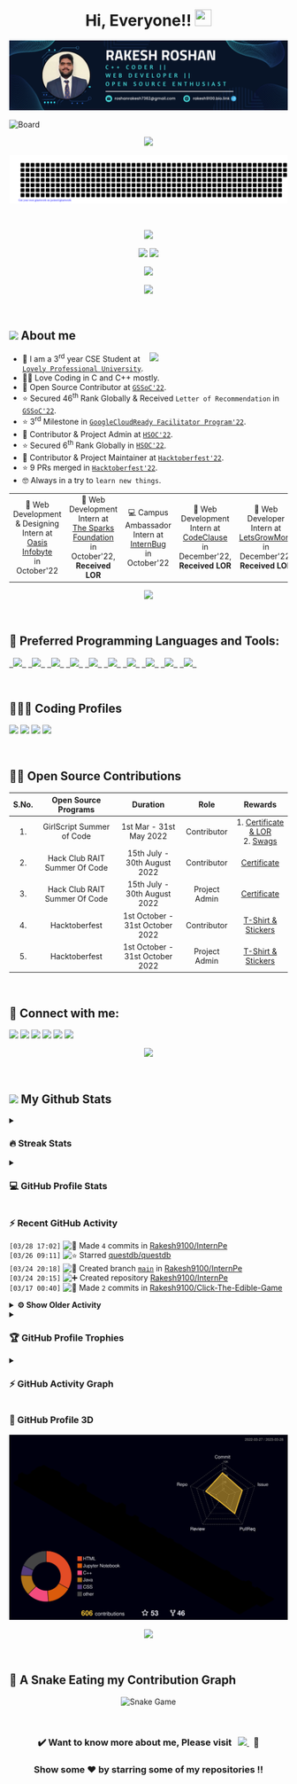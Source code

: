 <h1 align = "center">Hi, Everyone!! <img src = "https://raw.githubusercontent.com/MartinHeinz/MartinHeinz/master/wave.gif" height = 30px width = 30px> </h1>

<p align = "center"><img src = "Blue%20and%20White%20Abstract%20Banner.png" alt = "Blue and White Abstract Banner"></p>

![Board](https://user-images.githubusercontent.com/73993775/215263455-e1b4f886-e34c-4308-b957-19c84668d63d.png)

<p align = "center">
<img src = "https://readme-typing-svg.herokuapp.com?font=Time+New+Roman&color=%23C8BE25&size=25&center=true&vCenter=true&width=500&height=100&lines=Computer+Science+Engineering+Student;Coding+and+Open+Source+Enthusiast;Frontend+Web+Developer;Always+learning+new+things"></p>

<p align = "center">
<img src = "gitartwork.svg" alt = "Gitartwork"></p><br>

<p align = "center">
<img src = "https://quotes-github-readme.vercel.app/api?type=horizontal&theme=dracula">
</p>

<p align = "center">
<a href = "https://www.linkedin.com/in/rakesh-roshan-9100/"><img src = "https://img.shields.io/badge/RAKESH%20ROSHAN-blue?style=for-the-badge&logo=linkedin&labelColor=white&logoColor=blue" height="25"></a>
<a href = "mailto:roshanrakesh7362@gmail.com"><img src = "https://img.shields.io/badge/SAY%2C%20HI-D14836?style=for-the-badge&logo=gmail&labelColor=white&logoColor=D14836" height="25"></a></p>

<p align = "center">
<img src = "https://komarev.com/ghpvc/?username=Rakesh9100&label=PROFILE%20VISITORS&color=CD5F08&style=for-the-badge" height="27"/>
</p>

<p align = "center"> <img src = "https://capsule-render.vercel.app/api?type=rect&color=gradient&customColorList=0,2,2,5,10&height=2.5"/></p><br>

## <picture> <img src = "https://github.com/7oSkaaa/7oSkaaa/blob/main/Images/about_me.gif?raw=true" width = 50px>  </picture> About me
<picture> <img align = "right" src = "https://github.com/7oSkaaa/7oSkaaa/blob/main/Images/Right_Side.gif?raw=true" width = 250px></picture>
- 🏫 I am a 3<sup>rd</sup> year CSE Student at [`Lovely Professional University`](https://www.lpu.in).
- 🧑‍💻 Love Coding in C and C++ mostly.
- 🙂 Open Source Contributor at [`GSSoC'22`](https://gssoc.girlscript.tech/).
- ⭐ Secured 46<sup>th</sup> Rank Globally & Received `Letter of Recommendation` in [`GSSoC'22`](https://gssoc.girlscript.tech/).
- ⭐ 3<sup>rd</sup> Milestone in [`GoogleCloudReady Facilitator Program'22`](https://events.withgoogle.com/googlecloudready-facilitator-program/).
- 🙂 Contributor & Project Admin at [`HSOC'22`](https://soc.hackclubrait.co/).
- ⭐ Secured 6<sup>th</sup> Rank Globally in [`HSOC'22`](https://soc.hackclubrait.co/).
- 🙂 Contributor & Project Maintainer at [`Hacktoberfest'22`](https://hacktoberfest.com/).
- ⭐ 9 PRs merged in [`Hacktoberfest'22`](https://hacktoberfest.com/).
- 🤓 Always in a try to `learn new things`.

<table align = "center">
  <tr>
    <td align = "center"> 🌟 Web Development & Designing Intern at <a href = "https://oasisinfobyte.com/"><br>Oasis Infobyte</a> <br>in October'22 </td>
    <td align = "center"> 🌟 Web Development Intern at <a href = "https://internship.thesparksfoundation.info/"><br>The Sparks Foundation</a> <br>in October'22, <b>Received LOR</b> </td>
    <td align = "center"> 💻 Campus Ambassador Intern at <a href = "https://internbug.wixsite.com/internbug"><br>InternBug</a> <br>in October'22 </td>
    <td align = "center"> 🌟 Web Development Intern at <a href = "https://codeclause.com/"><br>CodeClause</a> <br>in December'22, <b>Received LOR</b> </td>
    <td align = "center"> 🌟 Web Developer Intern at <a href = "https://letsgrowmore.in/"><br>LetsGrowMore</a> <br>in December'22, <b>Received LOR</b> </td>
</td>
  </tr>
</table>

<p align = "center"> <img src = "https://capsule-render.vercel.app/api?type=rect&color=gradient&customColorList=0,2,2,5,10&height=2.5"/></p><br>

## 🚀 Preferred Programming Languages and Tools:
<p align = "left">
	<code><a href = "https://www.cprogramming.com/"> <img src = "https://img.icons8.com/color/50/000000/c-programming.png"/> </a></code>
    	<code><a href = "https://www.learncpp.com/"> <img src = "https://img.icons8.com/color/50/000000/c-plus-plus-logo.png"/> </a></code>
    	<code><a href = "https://html.com/"> <img src = "https://img.icons8.com/color/50/000000/html-5.png"/> </a></code>
    	<code><a href = "https://web.dev/learn/css/"> <img src = "https://img.icons8.com/color/50/000000/css3.png"/> </a></code>
    	<code><a href = "https://www.javascript.com/"> <img src = "https://img.icons8.com/color/50/FAB005/javascript--v1.png"/> </a></code>
	<code><a href = "https://www.python.org/"> <img src = "https://img.icons8.com/color/50/000000/python--v1.png"/> </a></code>
	<code><a href = "https://docs.oracle.com/javase/tutorial/"> <img src = "https://img.icons8.com/color/50/000000/java-coffee-cup-logo--v1.png"/> </a></code>
    	<code><a href = "https://code.visualstudio.com/"> <img src = "https://img.icons8.com/color/50/000000/visual-studio-code-2019.png"/> </a></code>
	<code><a href = "https://git-scm.com/"> <img src = "https://img.icons8.com/color/50/000000/git.png"/> </a></code>
	<code><a href = "https://cloud.google.com/"> <img src = "https://img.icons8.com/color/50/000000/google-cloud-platform.png"/> </a></code>
</p><br>

## 👨🏻‍💻 Coding Profiles
<p align = "left">
<a href = "https://www.hackerrank.com/roshanrakesh7362?hr_r=1"><img src = "https://img.shields.io/badge/-Hackerrank-2EC866?style=oval-square&logo=HackerRank&logoColor=white"/></a>
<a href = "https://leetcode.com/Rakesh9100/"><img src = "https://img.shields.io/badge/-LeetCode-FFA116?style=oval-square&logo=LeetCode&logoColor=white"/></a>
<a href = "https://auth.geeksforgeeks.org/user/roshanrakesh7362"><img src = "https://img.shields.io/badge/GeeksforGeeks-298D46?style=oval-square&logo=geeksforgeeks&logoColor=white"/></a>
<a href = "https://www.cloudskillsboost.google/public_profiles/29e851f3-5a90-4e77-87ae-8b1d1a2c10b3"><img src = "https://img.shields.io/badge/Google_Cloud-4285F4?style=oval-square&logo=google-cloud&logoColor=white"/></a>
</p><br>

## 👨‍💻 Open Source Contributions
| S.No. | Open Source Programs | Duration | Role | Rewards |
|:-----:|:-----:|:-----:|:-----:|:-----:|
| 1. | GirlScript Summer of Code | 1st Mar - 31st May 2022 | Contributor | 1. [Certificate & LOR](https://www.linkedin.com/posts/rakesh-roshan-9100_gssoc-top-performer-activity-6962652421214908416-pdZg?utm_source=share&utm_medium=member_desktop)<br> 2. [Swags](https://www.linkedin.com/posts/rakesh-roshan-9100_opensource-program-contributor-activity-6994604804513673216-CJfE?utm_source=share&utm_medium=member_desktop) |
| 2. | Hack Club RAIT Summer Of Code| 15th July - 30th August 2022 | Contributor | [Certificate](https://drive.google.com/file/d/167zbwHjw_m7LPksIG2JNu4XO4WHEugSe/view?usp=share_link) |
| 3. | Hack Club RAIT Summer Of Code| 15th July - 30th August 2022 | Project Admin | [Certificate](https://drive.google.com/file/d/1L3K9xfyJ1rj0kSA-Vc0P6hlodb6FWAKO/view?usp=share_link) |
| 4. | Hacktoberfest | 1st October - 31st October 2022 | Contributor | [T-Shirt & Stickers](https://www.linkedin.com/posts/rakesh-roshan-9100_hacktoberfest2022-hacktoberfest-github-activity-7025102004079239169-PYOP?utm_source=share&utm_medium=member_desktop) |
| 5. | Hacktoberfest | 1st October - 31st October 2022 | Project Admin | [T-Shirt & Stickers](https://www.linkedin.com/posts/rakesh-roshan-9100_hacktoberfest2022-hacktoberfest-github-activity-7025102004079239169-PYOP?utm_source=share&utm_medium=member_desktop) |
<br>

## 🔗 Connect with me:
<p align = "left">
<a href = "https://www.linkedin.com/in/rakesh-roshan-9100/"><img src = "https://img.icons8.com/fluent/48/000000/linkedin.png"/></a>
<a href = "https://www.instagram.com/rakesh250602/"><img src = "https://img.icons8.com/fluent/48/000000/instagram-new.png"/></a>
<a href = "mailto:roshanrakesh7362@gmail.com"><img src = "https://img.icons8.com/color/48/000000/gmail-new.png"/></a>
<a href = "https://github.com/Rakesh9100/"><img src = "https://img.icons8.com/color/48/000000/github--v1.png"/></a>
<a href = "https://www.facebook.com/rakesh6203/"><img src = "https://img.icons8.com/fluency/48/000000/facebook-new.png"/></a>
<a href = "https://discordapp.com/users/944144134950748170"><img src = "https://img.icons8.com/fluency/48/000000/discord.png"/></a>

<p align="center"> <img src = "https://capsule-render.vercel.app/api?type=rect&color=gradient&customColorList=0,2,2,5,10&height=2.5"/></p><br>

## <picture> <img src = "https://github.com/7oSkaaa/7oSkaaa/blob/main/Images/Statistics.gif?raw=true" width = 50px>  </picture> My Github Stats

<details><summary><h3>🔥 Streak Stats</h3></summary>
<p align = "center"><img src = "https://github-readme-streak-stats.herokuapp.com/?user=rakesh9100&theme=midnight-purple" alt = "Rakesh9100"/></p>
</details>
  
<details><summary><h3>💻 GitHub Profile Stats</h3></summary>
<p align = "center">
<a href = "https://github.com/rakesh9100">
<img src = "https://github-readme-stats-rakesh9100.vercel.app/api?username=rakesh9100&show_icons=true&count_private=true&locale=en&theme=midnight-purple&layout=compact" alt = "Rakesh's Github Stats" height = 200px/></a>
<img src = "https://github-readme-stats-rakesh9100.vercel.app/api/top-langs?username=rakesh9100&langs_count=15&layout=compact&locale=en&theme=midnight-purple" alt = "Languages Used" height = 200px/>
<br><br>
<b>Note:</b> Top languages is only a metric of the languages my public code consists of and doesn't reflect experience or skill level.
</p></details>

<h3>⚡ Recent GitHub Activity</h3>

<!--START_SECTION:activity-->
`[03/28 17:02]` <img alt="📝" src="https://github.com/cheesits456/github-activity-readme/raw/master/icons/commit.png" align="top" height="18"> Made `4` commits in [Rakesh9100/InternPe](https://github.com/Rakesh9100/InternPe)  
`[03/26 09:11]` <img alt="⭐" src="https://github.com/cheesits456/github-activity-readme/raw/master/icons/star.png" align="top" height="18"> Starred [questdb/questdb](https://github.com/questdb/questdb)  
`[03/24 20:18]` <img alt="📂" src="https://github.com/cheesits456/github-activity-readme/raw/master/icons/create-branch.png" align="top" height="18"> Created branch [`main`](https://github.com/Rakesh9100/InternPe/tree/main) in [Rakesh9100/InternPe](https://github.com/Rakesh9100/InternPe)  
`[03/24 20:15]` <img alt="➕" src="https://github.com/cheesits456/github-activity-readme/raw/master/icons/create-repo.png" align="top" height="18"> Created repository [Rakesh9100/InternPe](https://github.com/Rakesh9100/InternPe)  
`[03/17 00:40]` <img alt="📝" src="https://github.com/cheesits456/github-activity-readme/raw/master/icons/commit.png" align="top" height="18"> Made `2` commits in [Rakesh9100/Click-The-Edible-Game](https://github.com/Rakesh9100/Click-The-Edible-Game)  

<details><summary><b> ⚙️ Show Older Activity</b></summary>

`[03/16 18:13]` <img alt="❗️" src="https://github.com/cheesits456/github-activity-readme/raw/master/icons/issue.png" align="top" height="18"> Closed issue [`#119`](https://github.com//Rakesh9100/Click-The-Edible-Game/issues/119 'Language Translator') in [Rakesh9100/Click-The-Edible-Game](https://github.com/Rakesh9100/Click-The-Edible-Game)  
`[03/16 18:13]` <img alt="❌" src="https://github.com/cheesits456/github-activity-readme/raw/master/icons/pr-close.png" align="top" height="18"> Closed PR [`#121`](https://github.com//Rakesh9100/Click-The-Edible-Game/pull/121 'Language Translator') in [Rakesh9100/Click-The-Edible-Game](https://github.com/Rakesh9100/Click-The-Edible-Game)  
`[03/16 10:25]` <img alt="🗣" src="https://github.com/cheesits456/github-activity-readme/raw/master/icons/comment.png" align="top" height="18"> Commented on [`#130`](https://github.com//Rakesh9100/Click-The-Edible-Game/issues/130 'enhanced footer') in [Rakesh9100/Click-The-Edible-Game](https://github.com/Rakesh9100/Click-The-Edible-Game)  
`[03/16 10:21]` <img alt="🗣" src="https://github.com/cheesits456/github-activity-readme/raw/master/icons/comment.png" align="top" height="18"> Commented on [`#130`](https://github.com//Rakesh9100/Click-The-Edible-Game/issues/130 'enhanced footer') in [Rakesh9100/Click-The-Edible-Game](https://github.com/Rakesh9100/Click-The-Edible-Game)  
`[03/16 10:18]` <img alt="❗️" src="https://github.com/cheesits456/github-activity-readme/raw/master/icons/issue.png" align="top" height="18"> Closed issue [`#129`](https://github.com//Rakesh9100/Click-The-Edible-Game/issues/129 'Updating Footer') in [Rakesh9100/Click-The-Edible-Game](https://github.com/Rakesh9100/Click-The-Edible-Game)  
`[03/16 10:18]` <img alt="❌" src="https://github.com/cheesits456/github-activity-readme/raw/master/icons/pr-close.png" align="top" height="18"> Closed PR [`#130`](https://github.com//Rakesh9100/Click-The-Edible-Game/pull/130 'enhanced footer') in [Rakesh9100/Click-The-Edible-Game](https://github.com/Rakesh9100/Click-The-Edible-Game)  
`[03/16 10:18]` <img alt="🗣" src="https://github.com/cheesits456/github-activity-readme/raw/master/icons/comment.png" align="top" height="18"> Commented on [`#130`](https://github.com//Rakesh9100/Click-The-Edible-Game/issues/130 'enhanced footer') in [Rakesh9100/Click-The-Edible-Game](https://github.com/Rakesh9100/Click-The-Edible-Game)  
`[03/16 09:36]` <img alt="🗣" src="https://github.com/cheesits456/github-activity-readme/raw/master/icons/comment.png" align="top" height="18"> Commented on [`#129`](https://github.com//Rakesh9100/Click-The-Edible-Game/issues/129 'Updating Footer') in [Rakesh9100/Click-The-Edible-Game](https://github.com/Rakesh9100/Click-The-Edible-Game)  
`[03/16 09:26]` <img alt="🗣" src="https://github.com/cheesits456/github-activity-readme/raw/master/icons/comment.png" align="top" height="18"> Commented on [`#129`](https://github.com//Rakesh9100/Click-The-Edible-Game/issues/129 'Updating Footer') in [Rakesh9100/Click-The-Edible-Game](https://github.com/Rakesh9100/Click-The-Edible-Game)  
`[03/16 07:09]` <img alt="🗣" src="https://github.com/cheesits456/github-activity-readme/raw/master/icons/comment.png" align="top" height="18"> Commented on [`#125`](https://github.com//Rakesh9100/Click-The-Edible-Game/issues/125 'Added Functionality to Display Scores in Descending order') in [Rakesh9100/Click-The-Edible-Game](https://github.com/Rakesh9100/Click-The-Edible-Game)  
`[03/16 07:09]` <img alt="❗️" src="https://github.com/cheesits456/github-activity-readme/raw/master/icons/issue.png" align="top" height="18"> Closed issue [`#123`](https://github.com//Rakesh9100/Click-The-Edible-Game/issues/123 '[Feature] Displaying All the Scores in Descending Order') in [Rakesh9100/Click-The-Edible-Game](https://github.com/Rakesh9100/Click-The-Edible-Game)  
`[03/16 07:09]` <img alt="📝" src="https://github.com/cheesits456/github-activity-readme/raw/master/icons/commit.png" align="top" height="18"> Made `3` commits in [Rakesh9100/Click-The-Edible-Game](https://github.com/Rakesh9100/Click-The-Edible-Game)  
`[03/16 07:09]` <img alt="🎉" src="https://github.com/cheesits456/github-activity-readme/raw/master/icons/merge.png" align="top" height="18"> Merged PR [`#125`](https://github.com//Rakesh9100/Click-The-Edible-Game/pull/125 '[Feature] Added Functionality to Display Scores in Descending order') in [Rakesh9100/Click-The-Edible-Game](https://github.com/Rakesh9100/Click-The-Edible-Game)  
`[03/15 23:28]` <img alt="🗣" src="https://github.com/cheesits456/github-activity-readme/raw/master/icons/comment.png" align="top" height="18"> Commented on [`#125`](https://github.com//Rakesh9100/Click-The-Edible-Game/issues/125 '[Feature] Added Functionality to Display Scores in Descending order') in [Rakesh9100/Click-The-Edible-Game](https://github.com/Rakesh9100/Click-The-Edible-Game)  
`[03/15 23:02]` <img alt="🗣" src="https://github.com/cheesits456/github-activity-readme/raw/master/icons/comment.png" align="top" height="18"> Commented on [`#125`](https://github.com//Rakesh9100/Click-The-Edible-Game/issues/125 '[Feature] Added Functionality to Display Scores in Descending order') in [Rakesh9100/Click-The-Edible-Game](https://github.com/Rakesh9100/Click-The-Edible-Game)  
`[03/15 20:51]` <img alt="🗣" src="https://github.com/cheesits456/github-activity-readme/raw/master/icons/comment.png" align="top" height="18"> Commented on [`#121`](https://github.com//Rakesh9100/Click-The-Edible-Game/issues/121 'Language Translator') in [Rakesh9100/Click-The-Edible-Game](https://github.com/Rakesh9100/Click-The-Edible-Game)  
`[03/15 20:51]` <img alt="🗣" src="https://github.com/cheesits456/github-activity-readme/raw/master/icons/comment.png" align="top" height="18"> Commented on [`#125`](https://github.com//Rakesh9100/Click-The-Edible-Game/issues/125 '[Feature] Added Functionality to Display Scores in Descending order') in [Rakesh9100/Click-The-Edible-Game](https://github.com/Rakesh9100/Click-The-Edible-Game)  
`[03/15 16:29]` <img alt="🗣" src="https://github.com/cheesits456/github-activity-readme/raw/master/icons/comment.png" align="top" height="18"> Commented on [`#128`](https://github.com//Rakesh9100/Click-The-Edible-Game/issues/128 'README.md updated') in [Rakesh9100/Click-The-Edible-Game](https://github.com/Rakesh9100/Click-The-Edible-Game)  
`[03/15 16:28]` <img alt="❗️" src="https://github.com/cheesits456/github-activity-readme/raw/master/icons/issue.png" align="top" height="18"> Closed issue [`#127`](https://github.com//Rakesh9100/Click-The-Edible-Game/issues/127 'Update README.md') in [Rakesh9100/Click-The-Edible-Game](https://github.com/Rakesh9100/Click-The-Edible-Game)  
`[03/15 16:28]` <img alt="📝" src="https://github.com/cheesits456/github-activity-readme/raw/master/icons/commit.png" align="top" height="18"> Made `2` commits in [Rakesh9100/Click-The-Edible-Game](https://github.com/Rakesh9100/Click-The-Edible-Game)  
`[03/15 16:28]` <img alt="🎉" src="https://github.com/cheesits456/github-activity-readme/raw/master/icons/merge.png" align="top" height="18"> Merged PR [`#128`](https://github.com//Rakesh9100/Click-The-Edible-Game/pull/128 'README.md updated') in [Rakesh9100/Click-The-Edible-Game](https://github.com/Rakesh9100/Click-The-Edible-Game)  
`[03/14 20:24]` <img alt="❗️" src="https://github.com/cheesits456/github-activity-readme/raw/master/icons/issue.png" align="top" height="18"> Closed issue [`#122`](https://github.com//Rakesh9100/Click-The-Edible-Game/issues/122 'Create Error Page ') in [Rakesh9100/Click-The-Edible-Game](https://github.com/Rakesh9100/Click-The-Edible-Game)  
`[03/14 20:24]` <img alt="📝" src="https://github.com/cheesits456/github-activity-readme/raw/master/icons/commit.png" align="top" height="18"> Made `4` commits in [Rakesh9100/Click-The-Edible-Game](https://github.com/Rakesh9100/Click-The-Edible-Game)  
`[03/14 20:24]` <img alt="🎉" src="https://github.com/cheesits456/github-activity-readme/raw/master/icons/merge.png" align="top" height="18"> Merged PR [`#126`](https://github.com//Rakesh9100/Click-The-Edible-Game/pull/126 'Added Error Page') in [Rakesh9100/Click-The-Edible-Game](https://github.com/Rakesh9100/Click-The-Edible-Game)  
`[03/14 20:24]` <img alt="🗣" src="https://github.com/cheesits456/github-activity-readme/raw/master/icons/comment.png" align="top" height="18"> Commented on [`#126`](https://github.com//Rakesh9100/Click-The-Edible-Game/issues/126 'Added Error Page') in [Rakesh9100/Click-The-Edible-Game](https://github.com/Rakesh9100/Click-The-Edible-Game)  
`[03/14 19:27]` <img alt="🗣" src="https://github.com/cheesits456/github-activity-readme/raw/master/icons/comment.png" align="top" height="18"> Commented on [`#127`](https://github.com//Rakesh9100/Click-The-Edible-Game/issues/127 'Update README.md') in [Rakesh9100/Click-The-Edible-Game](https://github.com/Rakesh9100/Click-The-Edible-Game)  
`[03/14 18:48]` <img alt="🗣" src="https://github.com/cheesits456/github-activity-readme/raw/master/icons/comment.png" align="top" height="18"> Commented on [`#126`](https://github.com//Rakesh9100/Click-The-Edible-Game/issues/126 'Added Error Page') in [Rakesh9100/Click-The-Edible-Game](https://github.com/Rakesh9100/Click-The-Edible-Game)  
`[03/14 18:29]` <img alt="🗣" src="https://github.com/cheesits456/github-activity-readme/raw/master/icons/comment.png" align="top" height="18"> Commented on [`#126`](https://github.com//Rakesh9100/Click-The-Edible-Game/issues/126 'Added Error Page') in [Rakesh9100/Click-The-Edible-Game](https://github.com/Rakesh9100/Click-The-Edible-Game)  
`[03/14 17:55]` <img alt="🗣" src="https://github.com/cheesits456/github-activity-readme/raw/master/icons/comment.png" align="top" height="18"> Commented on [`#126`](https://github.com//Rakesh9100/Click-The-Edible-Game/issues/126 'Added Error Page') in [Rakesh9100/Click-The-Edible-Game](https://github.com/Rakesh9100/Click-The-Edible-Game)  
`[03/14 17:14]` <img alt="🗣" src="https://github.com/cheesits456/github-activity-readme/raw/master/icons/comment.png" align="top" height="18"> Commented on [`#125`](https://github.com//Rakesh9100/Click-The-Edible-Game/issues/125 '[Feature] Added Functionality to Display Scores in Descending order') in [Rakesh9100/Click-The-Edible-Game](https://github.com/Rakesh9100/Click-The-Edible-Game)  
`[03/14 15:54]` <img alt="🗣" src="https://github.com/cheesits456/github-activity-readme/raw/master/icons/comment.png" align="top" height="18"> Commented on [`#123`](https://github.com//Rakesh9100/Click-The-Edible-Game/issues/123 '[Feature] Displaying All the Scores in Descending Order') in [Rakesh9100/Click-The-Edible-Game](https://github.com/Rakesh9100/Click-The-Edible-Game)  
`[03/14 15:28]` <img alt="🗣" src="https://github.com/cheesits456/github-activity-readme/raw/master/icons/comment.png" align="top" height="18"> Commented on [`#122`](https://github.com//Rakesh9100/Click-The-Edible-Game/issues/122 'Create Error Page ') in [Rakesh9100/Click-The-Edible-Game](https://github.com/Rakesh9100/Click-The-Edible-Game)  
`[03/14 14:39]` <img alt="❌" src="https://github.com/cheesits456/github-activity-readme/raw/master/icons/pr-close.png" align="top" height="18"> Closed PR [`#115`](https://github.com//Rakesh9100/Click-The-Edible-Game/pull/115 'Report bug') in [Rakesh9100/Click-The-Edible-Game](https://github.com/Rakesh9100/Click-The-Edible-Game)  
`[03/14 14:39]` <img alt="❗️" src="https://github.com/cheesits456/github-activity-readme/raw/master/icons/issue.png" align="top" height="18"> Closed issue [`#113`](https://github.com//Rakesh9100/Click-The-Edible-Game/issues/113 'Add report a bug page') in [Rakesh9100/Click-The-Edible-Game](https://github.com/Rakesh9100/Click-The-Edible-Game)  
`[03/14 13:22]` <img alt="🗣" src="https://github.com/cheesits456/github-activity-readme/raw/master/icons/comment.png" align="top" height="18"> Commented on [`#122`](https://github.com//Rakesh9100/Click-The-Edible-Game/issues/122 'Create Error Page ') in [Rakesh9100/Click-The-Edible-Game](https://github.com/Rakesh9100/Click-The-Edible-Game)  
`[03/14 09:08]` <img alt="🗣" src="https://github.com/cheesits456/github-activity-readme/raw/master/icons/comment.png" align="top" height="18"> Commented on [`#121`](https://github.com//Rakesh9100/Click-The-Edible-Game/issues/121 'Language Translator') in [Rakesh9100/Click-The-Edible-Game](https://github.com/Rakesh9100/Click-The-Edible-Game)  
`[03/14 09:05]` <img alt="🗣" src="https://github.com/cheesits456/github-activity-readme/raw/master/icons/comment.png" align="top" height="18"> Commented on [`#121`](https://github.com//Rakesh9100/Click-The-Edible-Game/issues/121 'Language Translator') in [Rakesh9100/Click-The-Edible-Game](https://github.com/Rakesh9100/Click-The-Edible-Game)  
`[03/14 06:58]` <img alt="🗣" src="https://github.com/cheesits456/github-activity-readme/raw/master/icons/comment.png" align="top" height="18"> Commented on [`#120`](https://github.com//Rakesh9100/Click-The-Edible-Game/issues/120 '108 highscore') in [Rakesh9100/Click-The-Edible-Game](https://github.com/Rakesh9100/Click-The-Edible-Game)  
`[03/14 06:57]` <img alt="❗️" src="https://github.com/cheesits456/github-activity-readme/raw/master/icons/issue.png" align="top" height="18"> Closed issue [`#108`](https://github.com//Rakesh9100/Click-The-Edible-Game/issues/108 '[Feature] Adding High Score on Game Over') in [Rakesh9100/Click-The-Edible-Game](https://github.com/Rakesh9100/Click-The-Edible-Game)  
`[03/14 06:57]` <img alt="📝" src="https://github.com/cheesits456/github-activity-readme/raw/master/icons/commit.png" align="top" height="18"> Made `3` commits in [Rakesh9100/Click-The-Edible-Game](https://github.com/Rakesh9100/Click-The-Edible-Game)  
`[03/14 06:57]` <img alt="🎉" src="https://github.com/cheesits456/github-activity-readme/raw/master/icons/merge.png" align="top" height="18"> Merged PR [`#120`](https://github.com//Rakesh9100/Click-The-Edible-Game/pull/120 '108 highscore') in [Rakesh9100/Click-The-Edible-Game](https://github.com/Rakesh9100/Click-The-Edible-Game)  
`[03/14 06:52]` <img alt="🗣" src="https://github.com/cheesits456/github-activity-readme/raw/master/icons/comment.png" align="top" height="18"> Commented on [`#120`](https://github.com//Rakesh9100/Click-The-Edible-Game/issues/120 '108 highscore') in [Rakesh9100/Click-The-Edible-Game](https://github.com/Rakesh9100/Click-The-Edible-Game)  
`[03/14 06:40]` <img alt="🗣" src="https://github.com/cheesits456/github-activity-readme/raw/master/icons/comment.png" align="top" height="18"> Commented on [`#120`](https://github.com//Rakesh9100/Click-The-Edible-Game/issues/120 '108 highscore') in [Rakesh9100/Click-The-Edible-Game](https://github.com/Rakesh9100/Click-The-Edible-Game)  
`[03/13 18:02]` <img alt="🗣" src="https://github.com/cheesits456/github-activity-readme/raw/master/icons/comment.png" align="top" height="18"> Commented on [`#113`](https://github.com//Rakesh9100/Click-The-Edible-Game/issues/113 'Add report a bug page') in [Rakesh9100/Click-The-Edible-Game](https://github.com/Rakesh9100/Click-The-Edible-Game)  
`[03/12 21:58]` <img alt="🗣" src="https://github.com/cheesits456/github-activity-readme/raw/master/icons/comment.png" align="top" height="18"> Commented on [`#121`](https://github.com//Rakesh9100/Click-The-Edible-Game/issues/121 'Language Translator') in [Rakesh9100/Click-The-Edible-Game](https://github.com/Rakesh9100/Click-The-Edible-Game)  
`[03/12 19:05]` <img alt="🗣" src="https://github.com/cheesits456/github-activity-readme/raw/master/icons/comment.png" align="top" height="18"> Commented on [`#120`](https://github.com//Rakesh9100/Click-The-Edible-Game/issues/120 '108 highscore') in [Rakesh9100/Click-The-Edible-Game](https://github.com/Rakesh9100/Click-The-Edible-Game)  
`[03/12 18:55]` <img alt="🗣" src="https://github.com/cheesits456/github-activity-readme/raw/master/icons/comment.png" align="top" height="18"> Commented on [`#120`](https://github.com//Rakesh9100/Click-The-Edible-Game/issues/120 '108 highscore') in [Rakesh9100/Click-The-Edible-Game](https://github.com/Rakesh9100/Click-The-Edible-Game)  
`[03/12 18:53]` <img alt="🗣" src="https://github.com/cheesits456/github-activity-readme/raw/master/icons/comment.png" align="top" height="18"> Commented on [`#120`](https://github.com//Rakesh9100/Click-The-Edible-Game/issues/120 '108 highscore') in [Rakesh9100/Click-The-Edible-Game](https://github.com/Rakesh9100/Click-The-Edible-Game)  
`[03/12 18:44]` <img alt="🗣" src="https://github.com/cheesits456/github-activity-readme/raw/master/icons/comment.png" align="top" height="18"> Commented on [`#120`](https://github.com//Rakesh9100/Click-The-Edible-Game/issues/120 '108 highscore') in [Rakesh9100/Click-The-Edible-Game](https://github.com/Rakesh9100/Click-The-Edible-Game)  
`[03/12 18:10]` <img alt="🗣" src="https://github.com/cheesits456/github-activity-readme/raw/master/icons/comment.png" align="top" height="18"> Commented on [`#119`](https://github.com//Rakesh9100/Click-The-Edible-Game/issues/119 'Language Translator') in [Rakesh9100/Click-The-Edible-Game](https://github.com/Rakesh9100/Click-The-Edible-Game)  
`[03/12 17:07]` <img alt="🗣" src="https://github.com/cheesits456/github-activity-readme/raw/master/icons/comment.png" align="top" height="18"> Commented on [`#119`](https://github.com//Rakesh9100/Click-The-Edible-Game/issues/119 'Language Translator') in [Rakesh9100/Click-The-Edible-Game](https://github.com/Rakesh9100/Click-The-Edible-Game)  
`[03/12 12:36]` <img alt="❗️" src="https://github.com/cheesits456/github-activity-readme/raw/master/icons/issue.png" align="top" height="18"> Closed issue [`#116`](https://github.com//Rakesh9100/Click-The-Edible-Game/issues/116 'Link is not working in README.md') in [Rakesh9100/Click-The-Edible-Game](https://github.com/Rakesh9100/Click-The-Edible-Game)  
`[03/12 12:36]` <img alt="📝" src="https://github.com/cheesits456/github-activity-readme/raw/master/icons/commit.png" align="top" height="18"> Made `2` commits in [Rakesh9100/Click-The-Edible-Game](https://github.com/Rakesh9100/Click-The-Edible-Game)  
`[03/12 12:36]` <img alt="🎉" src="https://github.com/cheesits456/github-activity-readme/raw/master/icons/merge.png" align="top" height="18"> Merged PR [`#118`](https://github.com//Rakesh9100/Click-The-Edible-Game/pull/118 'link fixed') in [Rakesh9100/Click-The-Edible-Game](https://github.com/Rakesh9100/Click-The-Edible-Game)  
`[03/12 12:36]` <img alt="🗣" src="https://github.com/cheesits456/github-activity-readme/raw/master/icons/comment.png" align="top" height="18"> Commented on [`#118`](https://github.com//Rakesh9100/Click-The-Edible-Game/issues/118 'link fixed') in [Rakesh9100/Click-The-Edible-Game](https://github.com/Rakesh9100/Click-The-Edible-Game)  
`[03/12 11:48]` <img alt="❌" src="https://github.com/cheesits456/github-activity-readme/raw/master/icons/pr-close.png" align="top" height="18"> Closed PR [`#117`](https://github.com//Rakesh9100/Click-The-Edible-Game/pull/117 'Link is fixed') in [Rakesh9100/Click-The-Edible-Game](https://github.com/Rakesh9100/Click-The-Edible-Game)  
`[03/12 11:48]` <img alt="🗣" src="https://github.com/cheesits456/github-activity-readme/raw/master/icons/comment.png" align="top" height="18"> Commented on [`#117`](https://github.com//Rakesh9100/Click-The-Edible-Game/issues/117 'Link is fixed') in [Rakesh9100/Click-The-Edible-Game](https://github.com/Rakesh9100/Click-The-Edible-Game)  
`[03/12 11:07]` <img alt="🗣" src="https://github.com/cheesits456/github-activity-readme/raw/master/icons/comment.png" align="top" height="18"> Commented on [`#115`](https://github.com//Rakesh9100/Click-The-Edible-Game/issues/115 'Report bug') in [Rakesh9100/Click-The-Edible-Game](https://github.com/Rakesh9100/Click-The-Edible-Game)  
`[03/12 11:06]` <img alt="🗣" src="https://github.com/cheesits456/github-activity-readme/raw/master/icons/comment.png" align="top" height="18"> Commented on [`#115`](https://github.com//Rakesh9100/Click-The-Edible-Game/issues/115 'Report bug') in [Rakesh9100/Click-The-Edible-Game](https://github.com/Rakesh9100/Click-The-Edible-Game)  
`[03/12 10:42]` <img alt="🗣" src="https://github.com/cheesits456/github-activity-readme/raw/master/icons/comment.png" align="top" height="18"> Commented on [`#116`](https://github.com//Rakesh9100/Click-The-Edible-Game/issues/116 'Link is not working in README.md') in [Rakesh9100/Click-The-Edible-Game](https://github.com/Rakesh9100/Click-The-Edible-Game)  
`[03/12 07:50]` <img alt="❗️" src="https://github.com/cheesits456/github-activity-readme/raw/master/icons/issue.png" align="top" height="18"> Closed issue [`#114`](https://github.com//Rakesh9100/Click-The-Edible-Game/issues/114 'Add new edible ') in [Rakesh9100/Click-The-Edible-Game](https://github.com/Rakesh9100/Click-The-Edible-Game)  
`[03/12 07:50]` <img alt="🗣" src="https://github.com/cheesits456/github-activity-readme/raw/master/icons/comment.png" align="top" height="18"> Commented on [`#114`](https://github.com//Rakesh9100/Click-The-Edible-Game/issues/114 'Add new edible ') in [Rakesh9100/Click-The-Edible-Game](https://github.com/Rakesh9100/Click-The-Edible-Game)  
`[03/12 06:37]` <img alt="📝" src="https://github.com/cheesits456/github-activity-readme/raw/master/icons/commit.png" align="top" height="18"> Made `1` commit in [Rakesh9100/My-Portfolio-Website](https://github.com/Rakesh9100/My-Portfolio-Website)  
`[03/11 17:44]` <img alt="🗣" src="https://github.com/cheesits456/github-activity-readme/raw/master/icons/comment.png" align="top" height="18"> Commented on [`#113`](https://github.com//Rakesh9100/Click-The-Edible-Game/issues/113 'Add report a bug page') in [Rakesh9100/Click-The-Edible-Game](https://github.com/Rakesh9100/Click-The-Edible-Game)  
`[03/11 17:35]` <img alt="🗣" src="https://github.com/cheesits456/github-activity-readme/raw/master/icons/comment.png" align="top" height="18"> Commented on [`#113`](https://github.com//Rakesh9100/Click-The-Edible-Game/issues/113 'Add report a bug page') in [Rakesh9100/Click-The-Edible-Game](https://github.com/Rakesh9100/Click-The-Edible-Game)  
`[03/11 17:18]` <img alt="🗣" src="https://github.com/cheesits456/github-activity-readme/raw/master/icons/comment.png" align="top" height="18"> Commented on [`#113`](https://github.com//Rakesh9100/Click-The-Edible-Game/issues/113 'Add report a bug page') in [Rakesh9100/Click-The-Edible-Game](https://github.com/Rakesh9100/Click-The-Edible-Game)  
`[03/11 17:05]` <img alt="🗣" src="https://github.com/cheesits456/github-activity-readme/raw/master/icons/comment.png" align="top" height="18"> Commented on [`#112`](https://github.com//Rakesh9100/Click-The-Edible-Game/issues/112 'Bakery edible added') in [Rakesh9100/Click-The-Edible-Game](https://github.com/Rakesh9100/Click-The-Edible-Game)  
`[03/11 17:04]` <img alt="❗️" src="https://github.com/cheesits456/github-activity-readme/raw/master/icons/issue.png" align="top" height="18"> Closed issue [`#110`](https://github.com//Rakesh9100/Click-The-Edible-Game/issues/110 'Add New Edibles category') in [Rakesh9100/Click-The-Edible-Game](https://github.com/Rakesh9100/Click-The-Edible-Game)  
`[03/11 17:04]` <img alt="📝" src="https://github.com/cheesits456/github-activity-readme/raw/master/icons/commit.png" align="top" height="18"> Made `2` commits in [Rakesh9100/Click-The-Edible-Game](https://github.com/Rakesh9100/Click-The-Edible-Game)  
`[03/11 17:04]` <img alt="🎉" src="https://github.com/cheesits456/github-activity-readme/raw/master/icons/merge.png" align="top" height="18"> Merged PR [`#112`](https://github.com//Rakesh9100/Click-The-Edible-Game/pull/112 'bakery edible added') in [Rakesh9100/Click-The-Edible-Game](https://github.com/Rakesh9100/Click-The-Edible-Game)  
`[03/11 16:33]` <img alt="❌" src="https://github.com/cheesits456/github-activity-readme/raw/master/icons/pr-close.png" align="top" height="18"> Closed PR [`#111`](https://github.com//Rakesh9100/Click-The-Edible-Game/pull/111 'bakery edible added') in [Rakesh9100/Click-The-Edible-Game](https://github.com/Rakesh9100/Click-The-Edible-Game)  
`[03/11 16:33]` <img alt="🗣" src="https://github.com/cheesits456/github-activity-readme/raw/master/icons/comment.png" align="top" height="18"> Commented on [`#111`](https://github.com//Rakesh9100/Click-The-Edible-Game/issues/111 'bakery edible added') in [Rakesh9100/Click-The-Edible-Game](https://github.com/Rakesh9100/Click-The-Edible-Game)  
`[03/11 15:17]` <img alt="🗣" src="https://github.com/cheesits456/github-activity-readme/raw/master/icons/comment.png" align="top" height="18"> Commented on [`#110`](https://github.com//Rakesh9100/Click-The-Edible-Game/issues/110 'Add New Edibles category') in [Rakesh9100/Click-The-Edible-Game](https://github.com/Rakesh9100/Click-The-Edible-Game)  
`[03/10 13:23]` <img alt="❗️" src="https://github.com/cheesits456/github-activity-readme/raw/master/icons/issue.png" align="top" height="18"> Closed issue [`#105`](https://github.com//Rakesh9100/Click-The-Edible-Game/issues/105 'Change Color of \'Game over\' dialog box in Dark mode') in [Rakesh9100/Click-The-Edible-Game](https://github.com/Rakesh9100/Click-The-Edible-Game)  
`[03/10 13:21]` <img alt="🗣" src="https://github.com/cheesits456/github-activity-readme/raw/master/icons/comment.png" align="top" height="18"> Commented on [`#109`](https://github.com//Rakesh9100/Click-The-Edible-Game/issues/109 'Fixed Dark mode. Issue #105') in [Rakesh9100/Click-The-Edible-Game](https://github.com/Rakesh9100/Click-The-Edible-Game)  
`[03/10 13:20]` <img alt="🗣" src="https://github.com/cheesits456/github-activity-readme/raw/master/icons/comment.png" align="top" height="18"> Commented on [`#109`](https://github.com//Rakesh9100/Click-The-Edible-Game/issues/109 'Fixed Dark mode. Issue #105') in [Rakesh9100/Click-The-Edible-Game](https://github.com/Rakesh9100/Click-The-Edible-Game)  
`[03/10 13:20]` <img alt="🎉" src="https://github.com/cheesits456/github-activity-readme/raw/master/icons/merge.png" align="top" height="18"> Merged PR [`#109`](https://github.com//Rakesh9100/Click-The-Edible-Game/pull/109 'Fixed Dark mode. Issue #105') in [Rakesh9100/Click-The-Edible-Game](https://github.com/Rakesh9100/Click-The-Edible-Game)  
`[03/10 13:20]` <img alt="📝" src="https://github.com/cheesits456/github-activity-readme/raw/master/icons/commit.png" align="top" height="18"> Made `2` commits in [Rakesh9100/Click-The-Edible-Game](https://github.com/Rakesh9100/Click-The-Edible-Game)  
`[03/10 13:17]` <img alt="❗️" src="https://github.com/cheesits456/github-activity-readme/raw/master/icons/issue.png" align="top" height="18"> Closed issue [`#101`](https://github.com//Rakesh9100/Click-The-Edible-Game/issues/101 'Update the instruction') in [Rakesh9100/Click-The-Edible-Game](https://github.com/Rakesh9100/Click-The-Edible-Game)  
`[03/10 13:16]` <img alt="📝" src="https://github.com/cheesits456/github-activity-readme/raw/master/icons/commit.png" align="top" height="18"> Made `4` commits in [Rakesh9100/Click-The-Edible-Game](https://github.com/Rakesh9100/Click-The-Edible-Game)  
`[03/10 13:16]` <img alt="🎉" src="https://github.com/cheesits456/github-activity-readme/raw/master/icons/merge.png" align="top" height="18"> Merged PR [`#107`](https://github.com//Rakesh9100/Click-The-Edible-Game/pull/107 'instructions updated') in [Rakesh9100/Click-The-Edible-Game](https://github.com/Rakesh9100/Click-The-Edible-Game)  
`[03/10 13:16]` <img alt="🗣" src="https://github.com/cheesits456/github-activity-readme/raw/master/icons/comment.png" align="top" height="18"> Commented on [`#107`](https://github.com//Rakesh9100/Click-The-Edible-Game/issues/107 'instructions updated') in [Rakesh9100/Click-The-Edible-Game](https://github.com/Rakesh9100/Click-The-Edible-Game)  
`[03/10 11:39]` <img alt="🗣" src="https://github.com/cheesits456/github-activity-readme/raw/master/icons/comment.png" align="top" height="18"> Commented on [`#108`](https://github.com//Rakesh9100/Click-The-Edible-Game/issues/108 '[Feature] Adding High Score on Game Over') in [Rakesh9100/Click-The-Edible-Game](https://github.com/Rakesh9100/Click-The-Edible-Game)  
`[03/10 08:59]` <img alt="🗣" src="https://github.com/cheesits456/github-activity-readme/raw/master/icons/comment.png" align="top" height="18"> Commented on [`#107`](https://github.com//Rakesh9100/Click-The-Edible-Game/issues/107 'instructions updated') in [Rakesh9100/Click-The-Edible-Game](https://github.com/Rakesh9100/Click-The-Edible-Game)  
`[03/10 06:51]` <img alt="🗣" src="https://github.com/cheesits456/github-activity-readme/raw/master/icons/comment.png" align="top" height="18"> Commented on [`#107`](https://github.com//Rakesh9100/Click-The-Edible-Game/issues/107 'instructions updated') in [Rakesh9100/Click-The-Edible-Game](https://github.com/Rakesh9100/Click-The-Edible-Game)  
`[03/09 23:21]` <img alt="❌" src="https://github.com/cheesits456/github-activity-readme/raw/master/icons/pr-close.png" align="top" height="18"> Closed PR [`#106`](https://github.com//Rakesh9100/Click-The-Edible-Game/pull/106 'Fixed Dark mode. Issue #105') in [Rakesh9100/Click-The-Edible-Game](https://github.com/Rakesh9100/Click-The-Edible-Game)  
`[03/09 23:21]` <img alt="🗣" src="https://github.com/cheesits456/github-activity-readme/raw/master/icons/comment.png" align="top" height="18"> Commented on [`#106`](https://github.com//Rakesh9100/Click-The-Edible-Game/issues/106 'Fixed Dark mode. Issue #105') in [Rakesh9100/Click-The-Edible-Game](https://github.com/Rakesh9100/Click-The-Edible-Game)  
`[03/09 19:14]` <img alt="🗣" src="https://github.com/cheesits456/github-activity-readme/raw/master/icons/comment.png" align="top" height="18"> Commented on [`#105`](https://github.com//Rakesh9100/Click-The-Edible-Game/issues/105 'Change Color of \'Game over\' dialog box in Dark mode') in [Rakesh9100/Click-The-Edible-Game](https://github.com/Rakesh9100/Click-The-Edible-Game)  
`[03/09 18:20]` <img alt="❗️" src="https://github.com/cheesits456/github-activity-readme/raw/master/icons/issue.png" align="top" height="18"> Closed issue [`#104`](https://github.com//Rakesh9100/Click-The-Edible-Game/issues/104 'Modification in one icon') in [Rakesh9100/Click-The-Edible-Game](https://github.com/Rakesh9100/Click-The-Edible-Game)  
`[03/09 18:20]` <img alt="🗣" src="https://github.com/cheesits456/github-activity-readme/raw/master/icons/comment.png" align="top" height="18"> Commented on [`#104`](https://github.com//Rakesh9100/Click-The-Edible-Game/issues/104 'Modification in one icon') in [Rakesh9100/Click-The-Edible-Game](https://github.com/Rakesh9100/Click-The-Edible-Game)  
`[03/09 11:35]` <img alt="📝" src="https://github.com/cheesits456/github-activity-readme/raw/master/icons/commit.png" align="top" height="18"> Made `2` commits in [Rakesh9100/Click-The-Edible-Game](https://github.com/Rakesh9100/Click-The-Edible-Game)  
`[03/09 11:35]` <img alt="❗️" src="https://github.com/cheesits456/github-activity-readme/raw/master/icons/issue.png" align="top" height="18"> Closed issue [`#102`](https://github.com//Rakesh9100/Click-The-Edible-Game/issues/102 '[Enhancement] Redesigning the Scrollbar') in [Rakesh9100/Click-The-Edible-Game](https://github.com/Rakesh9100/Click-The-Edible-Game)  
`[03/09 11:35]` <img alt="🎉" src="https://github.com/cheesits456/github-activity-readme/raw/master/icons/merge.png" align="top" height="18"> Merged PR [`#103`](https://github.com//Rakesh9100/Click-The-Edible-Game/pull/103 'Redesigned Scrollbar ') in [Rakesh9100/Click-The-Edible-Game](https://github.com/Rakesh9100/Click-The-Edible-Game)  
`[03/09 11:35]` <img alt="🗣" src="https://github.com/cheesits456/github-activity-readme/raw/master/icons/comment.png" align="top" height="18"> Commented on [`#103`](https://github.com//Rakesh9100/Click-The-Edible-Game/issues/103 'Redesigned Scrollbar ') in [Rakesh9100/Click-The-Edible-Game](https://github.com/Rakesh9100/Click-The-Edible-Game)  
`[03/08 20:44]` <img alt="🗣" src="https://github.com/cheesits456/github-activity-readme/raw/master/icons/comment.png" align="top" height="18"> Commented on [`#102`](https://github.com//Rakesh9100/Click-The-Edible-Game/issues/102 '[Enhancement] Redesigning the Scrollbar') in [Rakesh9100/Click-The-Edible-Game](https://github.com/Rakesh9100/Click-The-Edible-Game)  
`[03/08 19:47]` <img alt="🗣" src="https://github.com/cheesits456/github-activity-readme/raw/master/icons/comment.png" align="top" height="18"> Commented on [`#101`](https://github.com//Rakesh9100/Click-The-Edible-Game/issues/101 ' update the instruction') in [Rakesh9100/Click-The-Edible-Game](https://github.com/Rakesh9100/Click-The-Edible-Game)  
`[03/08 18:38]` <img alt="❗️" src="https://github.com/cheesits456/github-activity-readme/raw/master/icons/issue.png" align="top" height="18"> Closed issue [`#97`](https://github.com//Rakesh9100/Click-The-Edible-Game/issues/97 '[Feature] Adding a Funtionality to choose Time of Gameplay') in [Rakesh9100/Click-The-Edible-Game](https://github.com/Rakesh9100/Click-The-Edible-Game)  
`[03/08 18:38]` <img alt="📝" src="https://github.com/cheesits456/github-activity-readme/raw/master/icons/commit.png" align="top" height="18"> Made `8` commits in [Rakesh9100/Click-The-Edible-Game](https://github.com/Rakesh9100/Click-The-Edible-Game)  
`[03/08 18:38]` <img alt="🎉" src="https://github.com/cheesits456/github-activity-readme/raw/master/icons/merge.png" align="top" height="18"> Merged PR [`#99`](https://github.com//Rakesh9100/Click-The-Edible-Game/pull/99 'Added Gameplay Time Functionality') in [Rakesh9100/Click-The-Edible-Game](https://github.com/Rakesh9100/Click-The-Edible-Game)  
`[03/08 18:38]` <img alt="🗣" src="https://github.com/cheesits456/github-activity-readme/raw/master/icons/comment.png" align="top" height="18"> Commented on [`#99`](https://github.com//Rakesh9100/Click-The-Edible-Game/issues/99 'Added Gameplay Time Functionality') in [Rakesh9100/Click-The-Edible-Game](https://github.com/Rakesh9100/Click-The-Edible-Game)  
`[03/08 18:28]` <img alt="🗣" src="https://github.com/cheesits456/github-activity-readme/raw/master/icons/comment.png" align="top" height="18"> Commented on [`#101`](https://github.com//Rakesh9100/Click-The-Edible-Game/issues/101 ' update the instruction') in [Rakesh9100/Click-The-Edible-Game](https://github.com/Rakesh9100/Click-The-Edible-Game)  
`[03/08 17:48]` <img alt="❗️" src="https://github.com/cheesits456/github-activity-readme/raw/master/icons/issue.png" align="top" height="18"> Closed issue [`#98`](https://github.com//Rakesh9100/Click-The-Edible-Game/issues/98 'Add badges in readme') in [Rakesh9100/Click-The-Edible-Game](https://github.com/Rakesh9100/Click-The-Edible-Game)  
`[03/08 17:47]` <img alt="📝" src="https://github.com/cheesits456/github-activity-readme/raw/master/icons/commit.png" align="top" height="18"> Made `2` commits in [Rakesh9100/Click-The-Edible-Game](https://github.com/Rakesh9100/Click-The-Edible-Game)  
`[03/08 17:47]` <img alt="🎉" src="https://github.com/cheesits456/github-activity-readme/raw/master/icons/merge.png" align="top" height="18"> Merged PR [`#100`](https://github.com//Rakesh9100/Click-The-Edible-Game/pull/100 'Badges added') in [Rakesh9100/Click-The-Edible-Game](https://github.com/Rakesh9100/Click-The-Edible-Game)  
`[03/08 17:47]` <img alt="🗣" src="https://github.com/cheesits456/github-activity-readme/raw/master/icons/comment.png" align="top" height="18"> Commented on [`#100`](https://github.com//Rakesh9100/Click-The-Edible-Game/issues/100 'Badges added') in [Rakesh9100/Click-The-Edible-Game](https://github.com/Rakesh9100/Click-The-Edible-Game)  
`[03/08 07:15]` <img alt="🗣" src="https://github.com/cheesits456/github-activity-readme/raw/master/icons/comment.png" align="top" height="18"> Commented on [`#98`](https://github.com//Rakesh9100/Click-The-Edible-Game/issues/98 'Add badges in readme') in [Rakesh9100/Click-The-Edible-Game](https://github.com/Rakesh9100/Click-The-Edible-Game)  
`[03/07 19:57]` <img alt="🗣" src="https://github.com/cheesits456/github-activity-readme/raw/master/icons/comment.png" align="top" height="18"> Commented on [`#98`](https://github.com//Rakesh9100/Click-The-Edible-Game/issues/98 'Add badges in readme') in [Rakesh9100/Click-The-Edible-Game](https://github.com/Rakesh9100/Click-The-Edible-Game)  
`[03/07 15:37]` <img alt="🗣" src="https://github.com/cheesits456/github-activity-readme/raw/master/icons/comment.png" align="top" height="18"> Commented on [`#97`](https://github.com//Rakesh9100/Click-The-Edible-Game/issues/97 '[Feature] Adding a Funtionality to choose Time of Gameplay') in [Rakesh9100/Click-The-Edible-Game](https://github.com/Rakesh9100/Click-The-Edible-Game)  
`[03/06 00:08]` <img alt="📝" src="https://github.com/cheesits456/github-activity-readme/raw/master/icons/commit.png" align="top" height="18"> Made `1` commit in [Rakesh9100/Click-The-Edible-Game](https://github.com/Rakesh9100/Click-The-Edible-Game)  
`[03/05 22:54]` <img alt="🗣" src="https://github.com/cheesits456/github-activity-readme/raw/master/icons/comment.png" align="top" height="18"> Commented on [`#96`](https://github.com//Rakesh9100/Click-The-Edible-Game/issues/96 'Issue #29') in [Rakesh9100/Click-The-Edible-Game](https://github.com/Rakesh9100/Click-The-Edible-Game)  
`[03/05 22:54]` <img alt="❗️" src="https://github.com/cheesits456/github-activity-readme/raw/master/icons/issue.png" align="top" height="18"> Closed issue [`#29`](https://github.com//Rakesh9100/Click-The-Edible-Game/issues/29 'A scroll down should be added ') in [Rakesh9100/Click-The-Edible-Game](https://github.com/Rakesh9100/Click-The-Edible-Game)  
`[03/05 22:54]` <img alt="🎉" src="https://github.com/cheesits456/github-activity-readme/raw/master/icons/merge.png" align="top" height="18"> Merged PR [`#96`](https://github.com//Rakesh9100/Click-The-Edible-Game/pull/96 'Issue #29') in [Rakesh9100/Click-The-Edible-Game](https://github.com/Rakesh9100/Click-The-Edible-Game)  
`[03/05 22:54]` <img alt="📝" src="https://github.com/cheesits456/github-activity-readme/raw/master/icons/commit.png" align="top" height="18"> Made `7` commits in [Rakesh9100/Click-The-Edible-Game](https://github.com/Rakesh9100/Click-The-Edible-Game)  
`[03/05 21:04]` <img alt="🗣" src="https://github.com/cheesits456/github-activity-readme/raw/master/icons/comment.png" align="top" height="18"> Commented on [`#96`](https://github.com//Rakesh9100/Click-The-Edible-Game/issues/96 'Issue #29') in [Rakesh9100/Click-The-Edible-Game](https://github.com/Rakesh9100/Click-The-Edible-Game)  
`[03/05 21:02]` <img alt="🗣" src="https://github.com/cheesits456/github-activity-readme/raw/master/icons/comment.png" align="top" height="18"> Commented on [`#96`](https://github.com//Rakesh9100/Click-The-Edible-Game/issues/96 'Issue #29') in [Rakesh9100/Click-The-Edible-Game](https://github.com/Rakesh9100/Click-The-Edible-Game)  
`[03/05 20:48]` <img alt="🗣" src="https://github.com/cheesits456/github-activity-readme/raw/master/icons/comment.png" align="top" height="18"> Commented on [`#96`](https://github.com//Rakesh9100/Click-The-Edible-Game/issues/96 'Issue #29') in [Rakesh9100/Click-The-Edible-Game](https://github.com/Rakesh9100/Click-The-Edible-Game)  
`[03/05 20:48]` <img alt="🗣" src="https://github.com/cheesits456/github-activity-readme/raw/master/icons/comment.png" align="top" height="18"> Commented on [`#96`](https://github.com//Rakesh9100/Click-The-Edible-Game/issues/96 'Issue #29') in [Rakesh9100/Click-The-Edible-Game](https://github.com/Rakesh9100/Click-The-Edible-Game)  
`[03/05 18:59]` <img alt="❗️" src="https://github.com/cheesits456/github-activity-readme/raw/master/icons/issue.png" align="top" height="18"> Closed issue [`#95`](https://github.com//Rakesh9100/Click-The-Edible-Game/issues/95 'Heading not showing') in [Rakesh9100/Click-The-Edible-Game](https://github.com/Rakesh9100/Click-The-Edible-Game)  
`[03/05 18:59]` <img alt="🗣" src="https://github.com/cheesits456/github-activity-readme/raw/master/icons/comment.png" align="top" height="18"> Commented on [`#95`](https://github.com//Rakesh9100/Click-The-Edible-Game/issues/95 'Heading not showing') in [Rakesh9100/Click-The-Edible-Game](https://github.com/Rakesh9100/Click-The-Edible-Game)  
`[03/05 18:19]` <img alt="🗣" src="https://github.com/cheesits456/github-activity-readme/raw/master/icons/comment.png" align="top" height="18"> Commented on [`#29`](https://github.com//Rakesh9100/Click-The-Edible-Game/issues/29 'A scroll down should be added ') in [Rakesh9100/Click-The-Edible-Game](https://github.com/Rakesh9100/Click-The-Edible-Game)  
`[03/05 11:52]` <img alt="📝" src="https://github.com/cheesits456/github-activity-readme/raw/master/icons/commit.png" align="top" height="18"> Made `1` commit in [Rakesh9100/EnlightenHeavens](https://github.com/Rakesh9100/EnlightenHeavens)  
`[03/05 09:37]` <img alt="❗️" src="https://github.com/cheesits456/github-activity-readme/raw/master/icons/issue.png" align="top" height="18"> Closed issue [`#94`](https://github.com//Rakesh9100/Click-The-Edible-Game/issues/94 'Creat testimonial page') in [Rakesh9100/Click-The-Edible-Game](https://github.com/Rakesh9100/Click-The-Edible-Game)  
`[03/05 09:37]` <img alt="🗣" src="https://github.com/cheesits456/github-activity-readme/raw/master/icons/comment.png" align="top" height="18"> Commented on [`#94`](https://github.com//Rakesh9100/Click-The-Edible-Game/issues/94 'Creat testimonial page') in [Rakesh9100/Click-The-Edible-Game](https://github.com/Rakesh9100/Click-The-Edible-Game)  
`[03/04 20:45]` <img alt="📝" src="https://github.com/cheesits456/github-activity-readme/raw/master/icons/commit.png" align="top" height="18"> Made `1` commit in [Rakesh9100/Click-The-Edible-Game](https://github.com/Rakesh9100/Click-The-Edible-Game)  
`[03/04 20:28]` <img alt="❌" src="https://github.com/cheesits456/github-activity-readme/raw/master/icons/delete.png" align="top" height="18"> Deleted `custom-bot` from [Rakesh9100/Click-The-Edible-Game](https://github.com/Rakesh9100/Click-The-Edible-Game)  
`[03/04 20:28]` <img alt="📝" src="https://github.com/cheesits456/github-activity-readme/raw/master/icons/commit.png" align="top" height="18"> Made `2` commits in [Rakesh9100/Click-The-Edible-Game](https://github.com/Rakesh9100/Click-The-Edible-Game)  
`[03/04 19:13]` <img alt="🗣" src="https://github.com/cheesits456/github-activity-readme/raw/master/icons/comment.png" align="top" height="18"> Commented on [`#29`](https://github.com//Rakesh9100/Click-The-Edible-Game/issues/29 'A scroll down should be added ') in [Rakesh9100/Click-The-Edible-Game](https://github.com/Rakesh9100/Click-The-Edible-Game)  
`[03/04 19:13]` <img alt="🗣" src="https://github.com/cheesits456/github-activity-readme/raw/master/icons/comment.png" align="top" height="18"> Commented on [`#93`](https://github.com//Rakesh9100/Click-The-Edible-Game/issues/93 'Issue#90') in [Rakesh9100/Click-The-Edible-Game](https://github.com/Rakesh9100/Click-The-Edible-Game)  
`[03/04 17:14]` <img alt="📝" src="https://github.com/cheesits456/github-activity-readme/raw/master/icons/commit.png" align="top" height="18"> Made `4` commits in [Rakesh9100/Click-The-Edible-Game](https://github.com/Rakesh9100/Click-The-Edible-Game)  
`[03/04 17:14]` <img alt="❗️" src="https://github.com/cheesits456/github-activity-readme/raw/master/icons/issue.png" align="top" height="18"> Closed issue [`#90`](https://github.com//Rakesh9100/Click-The-Edible-Game/issues/90 ' UI Modification : header not visible') in [Rakesh9100/Click-The-Edible-Game](https://github.com/Rakesh9100/Click-The-Edible-Game)  
`[03/04 17:14]` <img alt="🎉" src="https://github.com/cheesits456/github-activity-readme/raw/master/icons/merge.png" align="top" height="18"> Merged PR [`#93`](https://github.com//Rakesh9100/Click-The-Edible-Game/pull/93 'Issue#90') in [Rakesh9100/Click-The-Edible-Game](https://github.com/Rakesh9100/Click-The-Edible-Game)  
`[03/04 17:14]` <img alt="🗣" src="https://github.com/cheesits456/github-activity-readme/raw/master/icons/comment.png" align="top" height="18"> Commented on [`#93`](https://github.com//Rakesh9100/Click-The-Edible-Game/issues/93 'Issue#90') in [Rakesh9100/Click-The-Edible-Game](https://github.com/Rakesh9100/Click-The-Edible-Game)  
`[03/04 16:00]` <img alt="📝" src="https://github.com/cheesits456/github-activity-readme/raw/master/icons/commit.png" align="top" height="18"> Made `1` commit in [Rakesh9100/My-Portfolio-Website](https://github.com/Rakesh9100/My-Portfolio-Website)  
`[03/04 13:56]` <img alt="❌" src="https://github.com/cheesits456/github-activity-readme/raw/master/icons/pr-close.png" align="top" height="18"> Closed PR [`#92`](https://github.com//Rakesh9100/Click-The-Edible-Game/pull/92 'Issue#90') in [Rakesh9100/Click-The-Edible-Game](https://github.com/Rakesh9100/Click-The-Edible-Game)  
`[03/04 13:56]` <img alt="🗣" src="https://github.com/cheesits456/github-activity-readme/raw/master/icons/comment.png" align="top" height="18"> Commented on [`#92`](https://github.com//Rakesh9100/Click-The-Edible-Game/issues/92 'Issue#90') in [Rakesh9100/Click-The-Edible-Game](https://github.com/Rakesh9100/Click-The-Edible-Game)  
`[03/04 13:49]` <img alt="🗣" src="https://github.com/cheesits456/github-activity-readme/raw/master/icons/comment.png" align="top" height="18"> Commented on [`#29`](https://github.com//Rakesh9100/Click-The-Edible-Game/issues/29 'A scroll down should be added ') in [Rakesh9100/Click-The-Edible-Game](https://github.com/Rakesh9100/Click-The-Edible-Game)  
`[03/04 13:48]` <img alt="🗣" src="https://github.com/cheesits456/github-activity-readme/raw/master/icons/comment.png" align="top" height="18"> Commented on [`#29`](https://github.com//Rakesh9100/Click-The-Edible-Game/issues/29 'A scroll down should be added ') in [Rakesh9100/Click-The-Edible-Game](https://github.com/Rakesh9100/Click-The-Edible-Game)  
`[03/04 13:48]` <img alt="🗣" src="https://github.com/cheesits456/github-activity-readme/raw/master/icons/comment.png" align="top" height="18"> Commented on [`#29`](https://github.com//Rakesh9100/Click-The-Edible-Game/issues/29 'A scroll down should be added ') in [Rakesh9100/Click-The-Edible-Game](https://github.com/Rakesh9100/Click-The-Edible-Game)  
`[03/04 11:59]` <img alt="🗣" src="https://github.com/cheesits456/github-activity-readme/raw/master/icons/comment.png" align="top" height="18"> Commented on [`#91`](https://github.com//Rakesh9100/Click-The-Edible-Game/issues/91 'issue#90 : UI modification') in [Rakesh9100/Click-The-Edible-Game](https://github.com/Rakesh9100/Click-The-Edible-Game)  
`[03/04 11:56]` <img alt="🗣" src="https://github.com/cheesits456/github-activity-readme/raw/master/icons/comment.png" align="top" height="18"> Commented on [`#91`](https://github.com//Rakesh9100/Click-The-Edible-Game/issues/91 'issue#90 : UI modification') in [Rakesh9100/Click-The-Edible-Game](https://github.com/Rakesh9100/Click-The-Edible-Game)  
`[03/04 11:56]` <img alt="🗣" src="https://github.com/cheesits456/github-activity-readme/raw/master/icons/comment.png" align="top" height="18"> Commented on [`#29`](https://github.com//Rakesh9100/Click-The-Edible-Game/issues/29 'A scroll down should be added ') in [Rakesh9100/Click-The-Edible-Game](https://github.com/Rakesh9100/Click-The-Edible-Game)  
`[03/04 11:54]` <img alt="🗣" src="https://github.com/cheesits456/github-activity-readme/raw/master/icons/comment.png" align="top" height="18"> Commented on [`#91`](https://github.com//Rakesh9100/Click-The-Edible-Game/issues/91 'issue#90 : UI modification') in [Rakesh9100/Click-The-Edible-Game](https://github.com/Rakesh9100/Click-The-Edible-Game)  
`[03/04 11:53]` <img alt="❌" src="https://github.com/cheesits456/github-activity-readme/raw/master/icons/pr-close.png" align="top" height="18"> Closed PR [`#91`](https://github.com//Rakesh9100/Click-The-Edible-Game/pull/91 'issue#90 : UI modification') in [Rakesh9100/Click-The-Edible-Game](https://github.com/Rakesh9100/Click-The-Edible-Game)  
`[03/04 11:53]` <img alt="🗣" src="https://github.com/cheesits456/github-activity-readme/raw/master/icons/comment.png" align="top" height="18"> Commented on [`#91`](https://github.com//Rakesh9100/Click-The-Edible-Game/issues/91 'issue#90 : UI modification') in [Rakesh9100/Click-The-Edible-Game](https://github.com/Rakesh9100/Click-The-Edible-Game)  
`[03/04 11:38]` <img alt="🗣" src="https://github.com/cheesits456/github-activity-readme/raw/master/icons/comment.png" align="top" height="18"> Commented on [`#29`](https://github.com//Rakesh9100/Click-The-Edible-Game/issues/29 'A scroll down should be added ') in [Rakesh9100/Click-The-Edible-Game](https://github.com/Rakesh9100/Click-The-Edible-Game)  
`[03/04 09:29]` <img alt="🗣" src="https://github.com/cheesits456/github-activity-readme/raw/master/icons/comment.png" align="top" height="18"> Commented on [`#90`](https://github.com//Rakesh9100/Click-The-Edible-Game/issues/90 ' UI Modification : header not visible') in [Rakesh9100/Click-The-Edible-Game](https://github.com/Rakesh9100/Click-The-Edible-Game)  
`[03/04 08:10]` <img alt="🗣" src="https://github.com/cheesits456/github-activity-readme/raw/master/icons/comment.png" align="top" height="18"> Commented on [`#29`](https://github.com//Rakesh9100/Click-The-Edible-Game/issues/29 'A scroll down should be added ') in [Rakesh9100/Click-The-Edible-Game](https://github.com/Rakesh9100/Click-The-Edible-Game)  
`[03/04 07:22]` <img alt="🗣" src="https://github.com/cheesits456/github-activity-readme/raw/master/icons/comment.png" align="top" height="18"> Commented on [`#29`](https://github.com//Rakesh9100/Click-The-Edible-Game/issues/29 'A scroll down should be added ') in [Rakesh9100/Click-The-Edible-Game](https://github.com/Rakesh9100/Click-The-Edible-Game)  
`[03/04 07:21]` <img alt="🗣" src="https://github.com/cheesits456/github-activity-readme/raw/master/icons/comment.png" align="top" height="18"> Commented on [`#29`](https://github.com//Rakesh9100/Click-The-Edible-Game/issues/29 'A scroll down should be added ') in [Rakesh9100/Click-The-Edible-Game](https://github.com/Rakesh9100/Click-The-Edible-Game)  
`[03/04 07:16]` <img alt="🗣" src="https://github.com/cheesits456/github-activity-readme/raw/master/icons/comment.png" align="top" height="18"> Commented on [`#29`](https://github.com//Rakesh9100/Click-The-Edible-Game/issues/29 'A scroll down should be added ') in [Rakesh9100/Click-The-Edible-Game](https://github.com/Rakesh9100/Click-The-Edible-Game)  
`[03/04 07:16]` <img alt="🗣" src="https://github.com/cheesits456/github-activity-readme/raw/master/icons/comment.png" align="top" height="18"> Commented on [`#29`](https://github.com//Rakesh9100/Click-The-Edible-Game/issues/29 'A scroll down should be added ') in [Rakesh9100/Click-The-Edible-Game](https://github.com/Rakesh9100/Click-The-Edible-Game)  
`[03/04 07:16]` <img alt="🗣" src="https://github.com/cheesits456/github-activity-readme/raw/master/icons/comment.png" align="top" height="18"> Commented on [`#29`](https://github.com//Rakesh9100/Click-The-Edible-Game/issues/29 'A scroll down should be added ') in [Rakesh9100/Click-The-Edible-Game](https://github.com/Rakesh9100/Click-The-Edible-Game)  
`[03/04 07:11]` <img alt="🗣" src="https://github.com/cheesits456/github-activity-readme/raw/master/icons/comment.png" align="top" height="18"> Commented on [`#90`](https://github.com//Rakesh9100/Click-The-Edible-Game/issues/90 ' UI Modification : header not visible') in [Rakesh9100/Click-The-Edible-Game](https://github.com/Rakesh9100/Click-The-Edible-Game)  
`[03/04 07:07]` <img alt="❗️" src="https://github.com/cheesits456/github-activity-readme/raw/master/icons/issue.png" align="top" height="18"> Closed issue [`#76`](https://github.com//Rakesh9100/Click-The-Edible-Game/issues/76 'Instructions should be there to guide the beginners how to play ') in [Rakesh9100/Click-The-Edible-Game](https://github.com/Rakesh9100/Click-The-Edible-Game)  
`[03/04 07:07]` <img alt="📝" src="https://github.com/cheesits456/github-activity-readme/raw/master/icons/commit.png" align="top" height="18"> Made `4` commits in [Rakesh9100/Click-The-Edible-Game](https://github.com/Rakesh9100/Click-The-Edible-Game)  
`[03/04 07:07]` <img alt="🎉" src="https://github.com/cheesits456/github-activity-readme/raw/master/icons/merge.png" align="top" height="18"> Merged PR [`#89`](https://github.com//Rakesh9100/Click-The-Edible-Game/pull/89 'Added Game Instructions for the Game') in [Rakesh9100/Click-The-Edible-Game](https://github.com/Rakesh9100/Click-The-Edible-Game)  
`[03/04 07:06]` <img alt="🗣" src="https://github.com/cheesits456/github-activity-readme/raw/master/icons/comment.png" align="top" height="18"> Commented on [`#89`](https://github.com//Rakesh9100/Click-The-Edible-Game/issues/89 'Added Game Instructions for the Game') in [Rakesh9100/Click-The-Edible-Game](https://github.com/Rakesh9100/Click-The-Edible-Game)  
`[03/02 18:22]` <img alt="❗️" src="https://github.com/cheesits456/github-activity-readme/raw/master/icons/issue.png" align="top" height="18"> Closed issue [`#87`](https://github.com//Rakesh9100/Click-The-Edible-Game/issues/87 'Improve the footer') in [Rakesh9100/Click-The-Edible-Game](https://github.com/Rakesh9100/Click-The-Edible-Game)  
`[03/02 18:20]` <img alt="📝" src="https://github.com/cheesits456/github-activity-readme/raw/master/icons/commit.png" align="top" height="18"> Made `2` commits in [Rakesh9100/Click-The-Edible-Game](https://github.com/Rakesh9100/Click-The-Edible-Game)  
`[03/02 18:19]` <img alt="🎉" src="https://github.com/cheesits456/github-activity-readme/raw/master/icons/merge.png" align="top" height="18"> Merged PR [`#88`](https://github.com//Rakesh9100/Click-The-Edible-Game/pull/88 'footer updated') in [Rakesh9100/Click-The-Edible-Game](https://github.com/Rakesh9100/Click-The-Edible-Game)  
`[03/02 18:19]` <img alt="🗣" src="https://github.com/cheesits456/github-activity-readme/raw/master/icons/comment.png" align="top" height="18"> Commented on [`#88`](https://github.com//Rakesh9100/Click-The-Edible-Game/issues/88 'footer updated') in [Rakesh9100/Click-The-Edible-Game](https://github.com/Rakesh9100/Click-The-Edible-Game)  
`[03/02 17:32]` <img alt="🗣" src="https://github.com/cheesits456/github-activity-readme/raw/master/icons/comment.png" align="top" height="18"> Commented on [`#76`](https://github.com//Rakesh9100/Click-The-Edible-Game/issues/76 'Instructions should be there to guide the beginners how to play ') in [Rakesh9100/Click-The-Edible-Game](https://github.com/Rakesh9100/Click-The-Edible-Game)  
`[03/02 17:30]` <img alt="🗣" src="https://github.com/cheesits456/github-activity-readme/raw/master/icons/comment.png" align="top" height="18"> Commented on [`#87`](https://github.com//Rakesh9100/Click-The-Edible-Game/issues/87 'Improve the footer') in [Rakesh9100/Click-The-Edible-Game](https://github.com/Rakesh9100/Click-The-Edible-Game)  
`[03/02 15:53]` <img alt="🗣" src="https://github.com/cheesits456/github-activity-readme/raw/master/icons/comment.png" align="top" height="18"> Commented on [`#86`](https://github.com//Rakesh9100/Click-The-Edible-Game/issues/86 'Added Gameover Functionality') in [Rakesh9100/Click-The-Edible-Game](https://github.com/Rakesh9100/Click-The-Edible-Game)  
`[03/02 15:53]` <img alt="📝" src="https://github.com/cheesits456/github-activity-readme/raw/master/icons/commit.png" align="top" height="18"> Made `2` commits in [Rakesh9100/Click-The-Edible-Game](https://github.com/Rakesh9100/Click-The-Edible-Game)  
`[03/02 15:53]` <img alt="❗️" src="https://github.com/cheesits456/github-activity-readme/raw/master/icons/issue.png" align="top" height="18"> Closed issue [`#81`](https://github.com//Rakesh9100/Click-The-Edible-Game/issues/81 'Enhancing by Deciding a Final Score when the timer ends ') in [Rakesh9100/Click-The-Edible-Game](https://github.com/Rakesh9100/Click-The-Edible-Game)  
`[03/02 15:53]` <img alt="🎉" src="https://github.com/cheesits456/github-activity-readme/raw/master/icons/merge.png" align="top" height="18"> Merged PR [`#86`](https://github.com//Rakesh9100/Click-The-Edible-Game/pull/86 'Added Gameover Functionality') in [Rakesh9100/Click-The-Edible-Game](https://github.com/Rakesh9100/Click-The-Edible-Game)  
`[03/01 13:46]` <img alt="❗️" src="https://github.com/cheesits456/github-activity-readme/raw/master/icons/issue.png" align="top" height="18"> Closed issue [`#13`](https://github.com//Rakesh9100/Click-The-Edible-Game/issues/13 'Design UI of home screen') in [Rakesh9100/Click-The-Edible-Game](https://github.com/Rakesh9100/Click-The-Edible-Game)  
`[02/28 22:28]` <img alt="📝" src="https://github.com/cheesits456/github-activity-readme/raw/master/icons/commit.png" align="top" height="18"> Made `1` commit in [Rakesh9100/EnlightenHeavens](https://github.com/Rakesh9100/EnlightenHeavens)  
`[02/28 22:26]` <img alt="📂" src="https://github.com/cheesits456/github-activity-readme/raw/master/icons/create-branch.png" align="top" height="18"> Created branch [`main`](https://github.com/Rakesh9100/EnlightenHeavens/tree/main) in [Rakesh9100/EnlightenHeavens](https://github.com/Rakesh9100/EnlightenHeavens)  
`[02/28 22:26]` <img alt="➕" src="https://github.com/cheesits456/github-activity-readme/raw/master/icons/create-repo.png" align="top" height="18"> Created repository [Rakesh9100/EnlightenHeavens](https://github.com/Rakesh9100/EnlightenHeavens)  
`[02/28 18:06]` <img alt="❌" src="https://github.com/cheesits456/github-activity-readme/raw/master/icons/delete.png" align="top" height="18"> Deleted `main` from [Rakesh9100/EnlightenHeavens](https://github.com/Rakesh9100/EnlightenHeavens)  
`[02/28 17:50]` <img alt="📝" src="https://github.com/cheesits456/github-activity-readme/raw/master/icons/commit.png" align="top" height="18"> Made `2` commits in [Rakesh9100/EnlightenHeavens](https://github.com/Rakesh9100/EnlightenHeavens)  
`[02/28 17:40]` <img alt="🗣" src="https://github.com/cheesits456/github-activity-readme/raw/master/icons/comment.png" align="top" height="18"> Commented on [`#85`](https://github.com//Rakesh9100/Click-The-Edible-Game/issues/85 'made changes for the UI ') in [Rakesh9100/Click-The-Edible-Game](https://github.com/Rakesh9100/Click-The-Edible-Game)  
`[02/28 17:18]` <img alt="📂" src="https://github.com/cheesits456/github-activity-readme/raw/master/icons/create-branch.png" align="top" height="18"> Created branch [`gh-pages`](https://github.com/Rakesh9100/EnlightenHeavens/tree/gh-pages) in [Rakesh9100/EnlightenHeavens](https://github.com/Rakesh9100/EnlightenHeavens)  
`[02/28 17:17]` <img alt="📂" src="https://github.com/cheesits456/github-activity-readme/raw/master/icons/create-branch.png" align="top" height="18"> Created branch [`main`](https://github.com/Rakesh9100/EnlightenHeavens/tree/main) in [Rakesh9100/EnlightenHeavens](https://github.com/Rakesh9100/EnlightenHeavens)  
`[02/28 17:17]` <img alt="➕" src="https://github.com/cheesits456/github-activity-readme/raw/master/icons/create-repo.png" align="top" height="18"> Created repository [Rakesh9100/EnlightenHeavens](https://github.com/Rakesh9100/EnlightenHeavens)  
`[02/28 17:03]` <img alt="➕" src="https://github.com/cheesits456/github-activity-readme/raw/master/icons/create-repo.png" align="top" height="18"> Created repository [Rakesh9100/TestWordpress](https://github.com/Rakesh9100/TestWordpress)  
`[02/28 16:54]` <img alt="📝" src="https://github.com/cheesits456/github-activity-readme/raw/master/icons/commit.png" align="top" height="18"> Made `1` commit in [Rakesh9100/Test](https://github.com/Rakesh9100/Test)  
`[02/28 16:50]` <img alt="📂" src="https://github.com/cheesits456/github-activity-readme/raw/master/icons/create-branch.png" align="top" height="18"> Created branch [`main`](https://github.com/Rakesh9100/Test/tree/main) in [Rakesh9100/Test](https://github.com/Rakesh9100/Test)  
`[02/28 16:50]` <img alt="➕" src="https://github.com/cheesits456/github-activity-readme/raw/master/icons/create-repo.png" align="top" height="18"> Created repository [Rakesh9100/Test](https://github.com/Rakesh9100/Test)  
`[02/28 16:49]` <img alt="🗣" src="https://github.com/cheesits456/github-activity-readme/raw/master/icons/comment.png" align="top" height="18"> Commented on [`#85`](https://github.com//Rakesh9100/Click-The-Edible-Game/issues/85 'made changes for the UI ') in [Rakesh9100/Click-The-Edible-Game](https://github.com/Rakesh9100/Click-The-Edible-Game)  
`[02/28 15:34]` <img alt="🗣" src="https://github.com/cheesits456/github-activity-readme/raw/master/icons/comment.png" align="top" height="18"> Commented on [`#29`](https://github.com//Rakesh9100/Click-The-Edible-Game/issues/29 'A scroll down should be added ') in [Rakesh9100/Click-The-Edible-Game](https://github.com/Rakesh9100/Click-The-Edible-Game)  
`[02/28 15:28]` <img alt="🗣" src="https://github.com/cheesits456/github-activity-readme/raw/master/icons/comment.png" align="top" height="18"> Commented on [`#29`](https://github.com//Rakesh9100/Click-The-Edible-Game/issues/29 'A scroll down should be added ') in [Rakesh9100/Click-The-Edible-Game](https://github.com/Rakesh9100/Click-The-Edible-Game)  
`[02/28 14:25]` <img alt="❌" src="https://github.com/cheesits456/github-activity-readme/raw/master/icons/pr-close.png" align="top" height="18"> Closed PR [`#85`](https://github.com//Rakesh9100/Click-The-Edible-Game/pull/85 'made changes for the UI ') in [Rakesh9100/Click-The-Edible-Game](https://github.com/Rakesh9100/Click-The-Edible-Game)  
`[02/28 14:25]` <img alt="🗣" src="https://github.com/cheesits456/github-activity-readme/raw/master/icons/comment.png" align="top" height="18"> Commented on [`#85`](https://github.com//Rakesh9100/Click-The-Edible-Game/issues/85 'made changes for the UI ') in [Rakesh9100/Click-The-Edible-Game](https://github.com/Rakesh9100/Click-The-Edible-Game)  
`[02/28 13:50]` <img alt="❌" src="https://github.com/cheesits456/github-activity-readme/raw/master/icons/pr-close.png" align="top" height="18"> Closed PR [`#84`](https://github.com//Rakesh9100/Click-The-Edible-Game/pull/84 'update the background theme ') in [Rakesh9100/Click-The-Edible-Game](https://github.com/Rakesh9100/Click-The-Edible-Game)  
`[02/28 13:48]` <img alt="🗣" src="https://github.com/cheesits456/github-activity-readme/raw/master/icons/comment.png" align="top" height="18"> Commented on [`#13`](https://github.com//Rakesh9100/Click-The-Edible-Game/issues/13 'Design UI of home screen') in [Rakesh9100/Click-The-Edible-Game](https://github.com/Rakesh9100/Click-The-Edible-Game)  
`[02/27 21:07]` <img alt="📝" src="https://github.com/cheesits456/github-activity-readme/raw/master/icons/commit.png" align="top" height="18"> Made `1` commit in [Rakesh9100/My-Portfolio-Website](https://github.com/Rakesh9100/My-Portfolio-Website)  
`[02/27 19:59]` <img alt="📝" src="https://github.com/cheesits456/github-activity-readme/raw/master/icons/commit.png" align="top" height="18"> Made `1` commit in [Rakesh9100/Rakesh9100](https://github.com/Rakesh9100/Rakesh9100)  
`[02/27 19:40]` <img alt="🗣" src="https://github.com/cheesits456/github-activity-readme/raw/master/icons/comment.png" align="top" height="18"> Commented on [`#84`](https://github.com//Rakesh9100/Click-The-Edible-Game/issues/84 'update the background theme ') in [Rakesh9100/Click-The-Edible-Game](https://github.com/Rakesh9100/Click-The-Edible-Game)  
`[02/27 19:18]` <img alt="🗣" src="https://github.com/cheesits456/github-activity-readme/raw/master/icons/comment.png" align="top" height="18"> Commented on [`#13`](https://github.com//Rakesh9100/Click-The-Edible-Game/issues/13 'Design UI of home screen') in [Rakesh9100/Click-The-Edible-Game](https://github.com/Rakesh9100/Click-The-Edible-Game)  
`[02/27 19:17]` <img alt="🗣" src="https://github.com/cheesits456/github-activity-readme/raw/master/icons/comment.png" align="top" height="18"> Commented on [`#13`](https://github.com//Rakesh9100/Click-The-Edible-Game/issues/13 'Design UI of home screen') in [Rakesh9100/Click-The-Edible-Game](https://github.com/Rakesh9100/Click-The-Edible-Game)  

</details>
<!--END_SECTION:activity-->

<details><summary><h3>🏆 GitHub Profile Trophies</h3></summary>
<p align = "center"> <img src = "https://github-profile-trophy.vercel.app/?username=Rakesh9100&layout=compact&theme=radical&column=4&margin-w=14&margin-h=14" alt = "Trophies"/> </p>
</details>

<details><summary><h3>⚡ GitHub Activity Graph</h3></summary>
<p align = "center"> <img src = "https://github-readme-activity-graph.cyclic.app/graph?username=Rakesh9100&theme=redical&area=true&radius=14" alt = "Activity Graph") </p>
</details>

<h3>💫 GitHub Profile 3D</h3>

![](./profile-3d-contrib/profile-night-rainbow.svg)

<p align = "center"> <img src = "https://capsule-render.vercel.app/api?type=rect&color=gradient&customColorList=0,2,2,5,10&height=2.5"/></p><br>

## 🐍 A Snake Eating my Contribution Graph

<p align = "center">
<img src = "https://github.com/Rakesh9100/Rakesh9100/blob/output/github-contribution-grid-snake.svg" alt = "Snake Game"/>
</p><br>

<div align="center">

### :heavy_check_mark: Want to know more about me, Please visit &nbsp; <a href = "https://rakeshroshan.netlify.app/"> <img src = "https://img.shields.io/badge/my_website-F4D03F.svg?&style=for-the-badge&logo=website&logoColor=white"/> </a> &nbsp; :100:

### Show some ❤️ by starring some of my repositories !!
</div>
